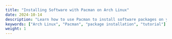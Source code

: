 ```yaml
---
title: "Installing Software with Pacman on Arch Linux"
date: 2024-10-14
description: "Learn how to use Pacman to install software packages on your Arch Linux system."
keywords: ["Arch Linux", "Pacman", "package installation", "tutorial"]
weight: 1
---
```

